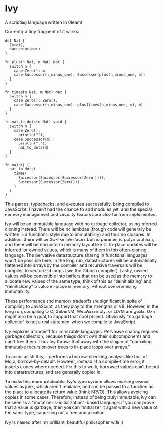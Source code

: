 # Ivy

A scripting language written in Gleam! 

Currently a tiny fragment of it works:

```
def Nat {
  Zero(),
  Successor(Nat)
}

fn plus(n Nat, m Nat) Nat {
  switch n {
    case Zero(): m,
    case Successor(n_minus_one): Successor(plus(n_minus_one, m))
  }
}

fn times(n Nat, m Nat) Nat {
  switch n {
    case Zero(): Zero(),
    case Successor(n_minus_one): plus(times(n_minus_one, m), m)
  }
}

fn nat_to_dots(n Nat) void {
  switch n {
    case Zero(): 
      println(""),
    case Successor(m):
      println(".");
      nat_to_dots(m)
  }
}

fn main() {
  nat_to_dots(
    times(
      Successor(Successor(Successor(Zero()))), 
      Successor(Successor(Zero()))
    )
  )
}
```

This parses, typechecks, and executes successfully, being compiled to JavaScript. 
I haven't had the chance to add modules yet, and the special memory management and security features are also far from implemented.

Ivy will be an immutable language with no garbage collector, using inferred cloning instead. There will be no lambdas (though code will generally be written in a functional style due to immutability) and thus no closures. In addition, there will be Go-like interfaces but no parametric polymorphism, and there will be nonuniform memory layout like C. In-place updates will be inferred for owned values, which is many of them in this often-cloning language. The pervasive datastructure sharing in functional languages won't be possible here. In the long run, datastructures will be automatically flattened into arrays by the compiler and recursive traversals will be compiled to vectorized loops (see the Gibbon compiler). Lastly, owned values will be convertible into buffers that can be used as the memory to allocate new values of the same type; think of this as "deinitializing" and "reinitializing" a value in-place in memory, without compromising immutability.

These performance and memory tradeoffs are significant in spite of compiling to JavaScript, as they play to the strengths of V8. However, in the long run, compiling to C, SaberVM, WebAssembly, or LLVM are goals. Uxn might also be a goal, to support that cool project. Obviously "no garbage collector" is not a real statement when we compile to JavaScript.

Ivy explores a tradeoff for immutable languages. Pervasive sharing requires garbage collection, because things don't own their subcomponents and can't free them. Thus Ivy throws that away with the slogan of "compiling immutable recursion over trees to in-place loops over arrays." 

To accomplish this, it performs a borrow-checking analysis like that of Mojo, borrow-by-default. However, instead of a compile-time error, it inserts clones where needed. For this to work, borrowed values can't be put into datastructures, and are generally copied in. 

To make this more palateable, Ivy's type system allows marking owned values as junk, which aren't readable, and can be passed to a function as the place to allocate its return value (think NRVO). This allows avoiding copies in some cases. Therefore, instead of being truly immutable, Ivy can be seen as a "mutation-is-initialization"-based language: if you can prove that a value is garbage, then you can "initialize" it again with a new value of the same type, cancelling out a free and a malloc.

Ivy is named after my brilliant, beautiful philosopher wife :)

